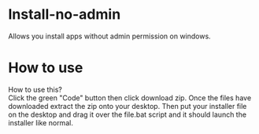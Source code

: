 # Install-no-admin
Allows you install apps without admin permission on windows.

# How to use
How to use this?
<br>
Click the green "Code" button then click download zip. Once the files have downloaded extract the zip onto your desktop. Then put your installer file on the desktop and drag it over the file.bat script and it should launch the installer like normal.
